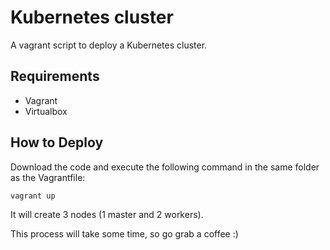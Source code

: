 # Kubernetes cluster

A vagrant script to deploy a Kubernetes cluster.

## Requirements
* Vagrant
* Virtualbox

## How to Deploy
Download the code and execute the following command in the same folder as the Vagrantfile:

```
vagrant up
```

It will create 3 nodes (1 master and 2 workers).

This process will take some time, so go grab a coffee :)
